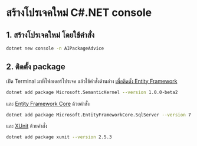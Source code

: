 
# สร้างโปรเจคใหม่ C#.NET console 

## 1. สร้างโปรเจคใหม่ โดยใช้คำสั่ง 

```bash
dotnet new console -n AIPackageAdvice
```

## 2. ติดตั้ง package 

เปิด Terminal มาที่โฟลเดอร์โปรเจค แล้วใช้คำสั่งด้านล่าง [เพื่อติดตั้ง Entity Framework](https://www.nuget.org/packages/Microsoft.SemanticKernel.Core/)

```bash
dotnet add package Microsoft.SemanticKernel --version 1.0.0-beta2
```

และ [Entity Framework Core](https://www.nuget.org/packages/Microsoft.EntityFrameworkCore.SqlServer/) ด้วยคำสั่ง

```bash
dotnet add package Microsoft.EntityFrameworkCore.SqlServer --version 7.0.12
```

และ [XUnit](https://www.nuget.org/packages/xunit) ด้วยคำสั่ง

```bash
dotnet add package xunit --version 2.5.3
```

